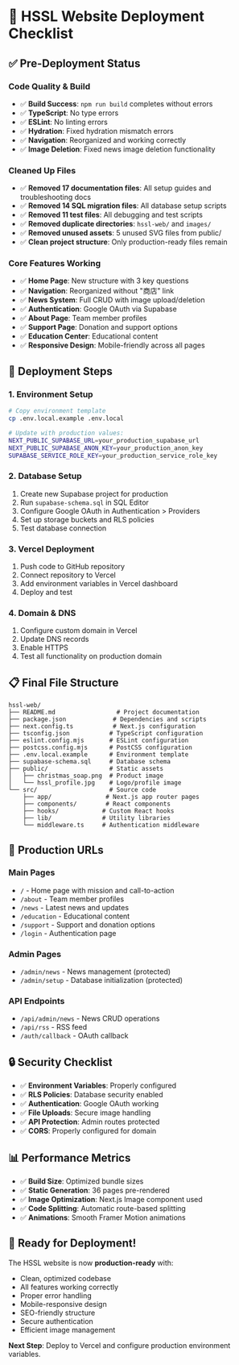# 🚀 HSSL Website Deployment Checklist

## ✅ Pre-Deployment Status

### **Code Quality & Build**
- ✅ **Build Success**: `npm run build` completes without errors
- ✅ **TypeScript**: No type errors
- ✅ **ESLint**: No linting errors
- ✅ **Hydration**: Fixed hydration mismatch errors
- ✅ **Navigation**: Reorganized and working correctly
- ✅ **Image Deletion**: Fixed news image deletion functionality

### **Cleaned Up Files**
- ✅ **Removed 17 documentation files**: All setup guides and troubleshooting docs
- ✅ **Removed 14 SQL migration files**: All database setup scripts
- ✅ **Removed 11 test files**: All debugging and test scripts
- ✅ **Removed duplicate directories**: `hssl-web/` and `images/`
- ✅ **Removed unused assets**: 5 unused SVG files from public/
- ✅ **Clean project structure**: Only production-ready files remain

### **Core Features Working**
- ✅ **Home Page**: New structure with 3 key questions
- ✅ **Navigation**: Reorganized without "商店" link
- ✅ **News System**: Full CRUD with image upload/deletion
- ✅ **Authentication**: Google OAuth via Supabase
- ✅ **About Page**: Team member profiles
- ✅ **Support Page**: Donation and support options
- ✅ **Education Center**: Educational content
- ✅ **Responsive Design**: Mobile-friendly across all pages

## 🔧 Deployment Steps

### **1. Environment Setup**
```bash
# Copy environment template
cp .env.local.example .env.local

# Update with production values:
NEXT_PUBLIC_SUPABASE_URL=your_production_supabase_url
NEXT_PUBLIC_SUPABASE_ANON_KEY=your_production_anon_key
SUPABASE_SERVICE_ROLE_KEY=your_production_service_role_key
```

### **2. Database Setup**
1. Create new Supabase project for production
2. Run `supabase-schema.sql` in SQL Editor
3. Configure Google OAuth in Authentication > Providers
4. Set up storage buckets and RLS policies
5. Test database connection

### **3. Vercel Deployment**
1. Push code to GitHub repository
2. Connect repository to Vercel
3. Add environment variables in Vercel dashboard
4. Deploy and test

### **4. Domain & DNS**
1. Configure custom domain in Vercel
2. Update DNS records
3. Enable HTTPS
4. Test all functionality on production domain

## 📋 Final File Structure

```
hssl-web/
├── README.md                 # Project documentation
├── package.json             # Dependencies and scripts
├── next.config.ts           # Next.js configuration
├── tsconfig.json           # TypeScript configuration
├── eslint.config.mjs       # ESLint configuration
├── postcss.config.mjs      # PostCSS configuration
├── .env.local.example      # Environment template
├── supabase-schema.sql     # Database schema
├── public/                 # Static assets
│   ├── christmas_soap.png  # Product image
│   └── hssl_profile.jpg    # Logo/profile image
└── src/                    # Source code
    ├── app/               # Next.js app router pages
    ├── components/        # React components
    ├── hooks/            # Custom React hooks
    ├── lib/              # Utility libraries
    └── middleware.ts     # Authentication middleware
```

## 🎯 Production URLs

### **Main Pages**
- `/` - Home page with mission and call-to-action
- `/about` - Team member profiles
- `/news` - Latest news and updates
- `/education` - Educational content
- `/support` - Support and donation options
- `/login` - Authentication page

### **Admin Pages**
- `/admin/news` - News management (protected)
- `/admin/setup` - Database initialization (protected)

### **API Endpoints**
- `/api/admin/news` - News CRUD operations
- `/api/rss` - RSS feed
- `/auth/callback` - OAuth callback

## 🔒 Security Checklist

- ✅ **Environment Variables**: Properly configured
- ✅ **RLS Policies**: Database security enabled
- ✅ **Authentication**: Google OAuth working
- ✅ **File Uploads**: Secure image handling
- ✅ **API Protection**: Admin routes protected
- ✅ **CORS**: Properly configured for domain

## 📊 Performance Metrics

- ✅ **Build Size**: Optimized bundle sizes
- ✅ **Static Generation**: 36 pages pre-rendered
- ✅ **Image Optimization**: Next.js Image component used
- ✅ **Code Splitting**: Automatic route-based splitting
- ✅ **Animations**: Smooth Framer Motion animations

## 🎉 Ready for Deployment!

The HSSL website is now **production-ready** with:
- Clean, optimized codebase
- All features working correctly
- Proper error handling
- Mobile-responsive design
- SEO-friendly structure
- Secure authentication
- Efficient image management

**Next Step**: Deploy to Vercel and configure production environment variables.
